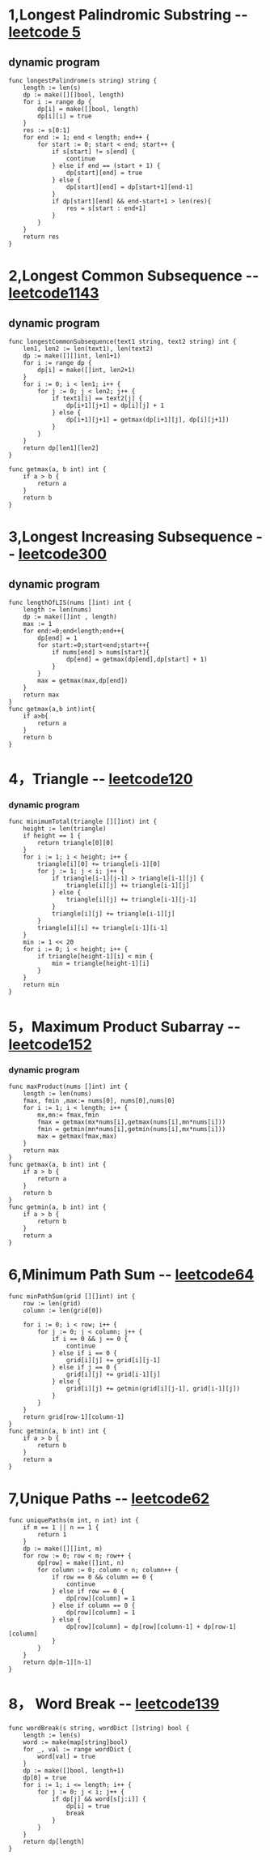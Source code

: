 # 1,Longest Palindromic Substring -- [leetcode 5](https://leetcode-cn.com/problems/longest-palindromic-substring/)
## dynamic program
```go{.line-numbers}
func longestPalindrome(s string) string {
	length := len(s)
	dp := make([][]bool, length)
	for i := range dp {
		dp[i] = make([]bool, length)
		dp[i][i] = true
	}
	res := s[0:1]
	for end := 1; end < length; end++ {
		for start := 0; start < end; start++ {
			if s[start] != s[end] {
				continue
			} else if end == (start + 1) {
				dp[start][end] = true
			} else {
				dp[start][end] = dp[start+1][end-1]
			}
			if dp[start][end] && end-start+1 > len(res){
				res = s[start : end+1]
			}
		}
	}
	return res
}
```
# 2,Longest Common Subsequence -- [leetcode1143](https://leetcode-cn.com/problems/longest-common-subsequence/)
## dynamic program
```go{.line-numbers}
func longestCommonSubsequence(text1 string, text2 string) int {
	len1, len2 := len(text1), len(text2)
	dp := make([][]int, len1+1)
	for i := range dp {
		dp[i] = make([]int, len2+1)
	}
	for i := 0; i < len1; i++ {
		for j := 0; j < len2; j++ {
			if text1[i] == text2[j] {
				dp[i+1][j+1] = dp[i][j] + 1
			} else {
				dp[i+1][j+1] = getmax(dp[i+1][j], dp[i][j+1])
			}
		}
	}
	return dp[len1][len2]
}

func getmax(a, b int) int {
	if a > b {
		return a
	}
	return b
}
```
# 3,Longest Increasing Subsequence -- [leetcode300](https://leetcode-cn.com/problems/longest-increasing-subsequence/)
## dynamic program
```go{.line-numbers}
func lengthOfLIS(nums []int) int {
    length := len(nums)
    dp := make([]int , length)
    max := 1
    for end:=0;end<length;end++{
        dp[end] = 1
        for start:=0;start<end;start++{
            if nums[end] > nums[start]{
                dp[end] = getmax(dp[end],dp[start] + 1)
            }
        }
        max = getmax(max,dp[end])
    }
    return max
}
func getmax(a,b int)int{
    if a>b{
        return a
    }
    return b
}
```
# 4，Triangle -- [leetcode120](https://leetcode-cn.com/problems/triangle/)
### dynamic program
```go{.line-numbers}
func minimumTotal(triangle [][]int) int {
	height := len(triangle)
	if height == 1 {
		return triangle[0][0]
	}
	for i := 1; i < height; i++ {
		triangle[i][0] += triangle[i-1][0]
		for j := 1; j < i; j++ {
			if triangle[i-1][j-1] > triangle[i-1][j] {
				triangle[i][j] += triangle[i-1][j]
			} else {
				triangle[i][j] += triangle[i-1][j-1]
			}
			triangle[i][j] += triangle[i-1][j]
		}
		triangle[i][i] += triangle[i-1][i-1]
	}
	min := 1 << 20
	for i := 0; i < height; i++ {
		if triangle[height-1][i] < min {
			min = triangle[height-1][i]
		}
	}
	return min
}
```
# 5，Maximum Product Subarray -- [leetcode152](https://leetcode-cn.com/problems/maximum-product-subarray/)

### dynamic program
```go{.line-numbers}
func maxProduct(nums []int) int {
	length := len(nums)
	fmax, fmin ,max:= nums[0], nums[0],nums[0]
	for i := 1; i < length; i++ {
		mx,mn:= fmax,fmin
		fmax = getmax(mx*nums[i],getmax(nums[i],mn*nums[i]))
		fmin = getmin(mn*nums[i],getmin(nums[i],mx*nums[i]))
		max = getmax(fmax,max)
	}
	return max
}
func getmax(a, b int) int {
	if a > b {
		return a
	}
	return b
}
func getmin(a, b int) int {
	if a > b {
		return b
	}
	return a
}
```
# 6,Minimum Path Sum -- [leetcode64](https://leetcode-cn.com/problems/minimum-path-sum/)

```go{.line-numbers}
func minPathSum(grid [][]int) int {
	row := len(grid)
	column := len(grid[0])

	for i := 0; i < row; i++ {
		for j := 0; j < column; j++ {
			if i == 0 && j == 0 {
				continue
			} else if i == 0 {
				grid[i][j] += grid[i][j-1]
			} else if j == 0 {
				grid[i][j] += grid[i-1][j]
			} else {
				grid[i][j] += getmin(grid[i][j-1], grid[i-1][j])
			}
		}
	}
	return grid[row-1][column-1]
}
func getmin(a, b int) int {
	if a > b {
		return b
	}
	return a
}
```

# 7,Unique Paths -- [leetcode62](https://leetcode-cn.com/problems/unique-paths/submissions/)

```go{.line-numbers}
func uniquePaths(m int, n int) int {
	if m == 1 || n == 1 {
		return 1
	}
	dp := make([][]int, m)
	for row := 0; row < m; row++ {
		dp[row] = make([]int, n)
		for column := 0; column < n; column++ {
			if row == 0 && column == 0 {
				continue
			} else if row == 0 {
				dp[row][column] = 1
			} else if column == 0 {
				dp[row][column] = 1
			} else {
				dp[row][column] = dp[row][column-1] + dp[row-1][column]
			}
		}
	}
	return dp[m-1][n-1]
}
```
# 8， Word Break -- [leetcode139](https://leetcode-cn.com/problems/word-break/)
###
```go{.line-numbers}
func wordBreak(s string, wordDict []string) bool {
	length := len(s)
	word := make(map[string]bool)
	for _, val := range wordDict {
		word[val] = true
	}
	dp := make([]bool, length+1)
	dp[0] = true
	for i := 1; i <= length; i++ {
		for j := 0; j < i; j++ {
			if dp[j] && word[s[j:i]] {
				dp[i] = true
				break
			}
		}
	}
	return dp[length]
}
```